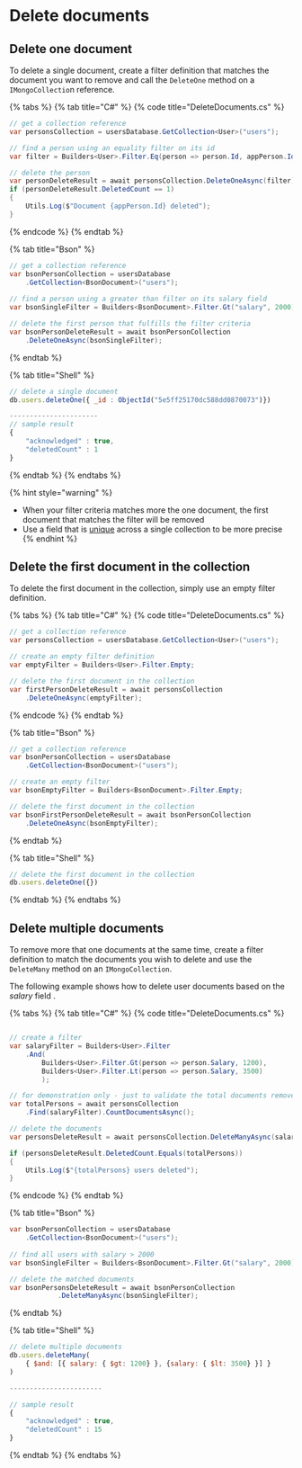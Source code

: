 # Delete documents

## Delete one document

To delete a single document, create a filter definition that matches the document you want to remove and call the `DeleteOne` method on a `IMongoCollectio`n reference.

{% tabs %}
{% tab title="C\#" %}
{% code title="DeleteDocuments.cs" %}
```csharp
// get a collection reference
var personsCollection = usersDatabase.GetCollection<User>("users");

// find a person using an equality filter on its id
var filter = Builders<User>.Filter.Eq(person => person.Id, appPerson.Id);

// delete the person
var personDeleteResult = await personsCollection.DeleteOneAsync(filter);
if (personDeleteResult.DeletedCount == 1)
{
    Utils.Log($"Document {appPerson.Id} deleted");
}
```
{% endcode %}
{% endtab %}

{% tab title="Bson" %}
```csharp
// get a collection reference
var bsonPersonCollection = usersDatabase
    .GetCollection<BsonDocument>("users");
    
// find a person using a greater than filter on its salary field
var bsonSingleFilter = Builders<BsonDocument>.Filter.Gt("salary", 2000);

// delete the first person that fulfills the filter criteria
var bsonPersonDeleteResult = await bsonPersonCollection
    .DeleteOneAsync(bsonSingleFilter);
```
{% endtab %}

{% tab title="Shell" %}
```javascript
// delete a single document
db.users.deleteOne({ _id : ObjectId("5e5ff25170dc588dd0870073")})

----------------------
// sample result
{
	"acknowledged" : true,
	"deletedCount" : 1
}
```
{% endtab %}
{% endtabs %}

{% hint style="warning" %}
*  When your filter criteria matches more the one document, the first document that matches the filter will be removed
*  Use a field that is [unique](https://docs.mongodb.com/manual/reference/glossary/#term-unique-index) across a single collection to be more precise
{% endhint %}

## Delete the first document in the collection

To delete the first document in the collection, simply use an empty filter definition.

{% tabs %}
{% tab title="C\#" %}
{% code title="DeleteDocuments.cs" %}
```csharp
// get a collection reference
var personsCollection = usersDatabase.GetCollection<User>("users");

// create an empty filter definition
var emptyFilter = Builders<User>.Filter.Empty;

// delete the first document in the collection
var firstPersonDeleteResult = await personsCollection
    .DeleteOneAsync(emptyFilter);
```
{% endcode %}
{% endtab %}

{% tab title="Bson" %}
```csharp
// get a collection reference
var bsonPersonCollection = usersDatabase
    .GetCollection<BsonDocument>("users");

// create an empty filter
var bsonEmptyFilter = Builders<BsonDocument>.Filter.Empty;

// delete the first document in the collection
var bsonFirstPersonDeleteResult = await bsonPersonCollection
    .DeleteOneAsync(bsonEmptyFilter);
```
{% endtab %}

{% tab title="Shell" %}
```javascript
// delete the first document in the collection
db.users.deleteOne({})
```
{% endtab %}
{% endtabs %}

## Delete multiple documents

To remove more that one documents at the same time, create a filter definition to match the documents you wish to delete and use the `DeleteMany` method on an `IMongoCollection`. 

The following example shows how to delete user documents based on the _salary_ field .

{% tabs %}
{% tab title="C\#" %}
{% code title="DeleteDocuments.cs" %}
```csharp

// create a filter
var salaryFilter = Builders<User>.Filter
    .And(
        Builders<User>.Filter.Gt(person => person.Salary, 1200),
        Builders<User>.Filter.Lt(person => person.Salary, 3500)
        );

// for demonstration only - just to validate the total documents removed
var totalPersons = await personsCollection
    .Find(salaryFilter).CountDocumentsAsync();

// delete the documents
var personsDeleteResult = await personsCollection.DeleteManyAsync(salaryFilter);

if (personsDeleteResult.DeletedCount.Equals(totalPersons))
{
    Utils.Log($"{totalPersons} users deleted");
}
```
{% endcode %}
{% endtab %}

{% tab title="Bson" %}
```csharp
var bsonPersonCollection = usersDatabase
    .GetCollection<BsonDocument>("users");
    
// find all users with salary > 2000
var bsonSingleFilter = Builders<BsonDocument>.Filter.Gt("salary", 2000);

// delete the matched documents
var bsonPersonsDeleteResult = await bsonPersonCollection
            .DeleteManyAsync(bsonSingleFilter);
```
{% endtab %}

{% tab title="Shell" %}
```javascript
// delete multiple documents
db.users.deleteMany(
    { $and: [{ salary: { $gt: 1200} }, {salary: { $lt: 3500} }] }
)

-----------------------

// sample result
{
	"acknowledged" : true,
	"deletedCount" : 15
}
```
{% endtab %}
{% endtabs %}

